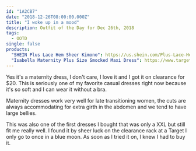 ```yaml
---
id: "1A2CB7"
date: "2018-12-26T08:00:00.000Z"
title: "I woke up in a mood"
description: Outfit of the Day for Dec 26th, 2018
tags:
  - OOTD
single: false
products:
  "SHEIN Plus Lace Hem Sheer Kimono": https://us.shein.com/Plus-Lace-Hem-Sheer-Kimono-p-574568-cat-1940.html
  "Isabella Maternity Plus Size Smocked Maxi Dress": https://www.target.com/p/maternity-plus-size-smocked-maxi-dress-isabel-maternity-by-ingrid-isabel-153-black/-/A-53417205
---
```

Yes it's a maternity dress, I don't care, I love it and I got it on clearance for $20. This is seriously one of my favorite casual dresses right now because it's so soft and I can wear it without a bra.

Maternity dresses work very well for late transitioning women, the cuts are always accommodating for extra girth in the abdomen and we tend to have large bellies.

This was also one of the first dresses I bought that was only a XXL but still fit me really well. I found it by sheer luck on the clearance rack at a Target I only go to once in a blue moon. As soon as I tried it on, I knew I had to buy it.
